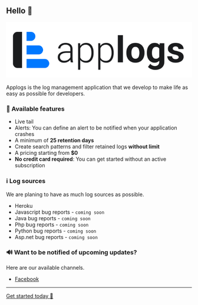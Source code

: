 ## Hello 👋

![Some crazy things](../full-logo-dark-blue.jpg)

Applogs is the log management application that we develop to make life as easy as possible for developers.

### 🚀 Available features
- Live tail
- Alerts: You can define an alert to be notified when your application crashes
- A minimum of **25 retention days**
- Create search patterns and filter retained logs **without limit**
- A pricing starting from **$0**
- **No credit card required**: You can get started without an active subscription

### ℹ️ Log sources

We are planing to have as much log sources as possible.

- Heroku
- Javascript bug reports - `coming soon`
- Java bug reports - `coming soon`
- Php bug reports - `coming soon`
- Python bug reports - `coming soon`
- Asp.net bug reports - `coming soon`

### 🔊 Want to be notified of upcoming updates?

Here are our available channels.

- [Facebook](https://www.facebook.com/applogs)

---

[Get started today 🤩](https://app-logs.com)




